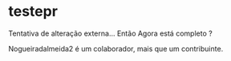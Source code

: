 # testepr

Tentativa de alteração externa... Então Agora está completo ?

Nogueiradalmeida2 é um colaborador, mais que um contribuinte.
